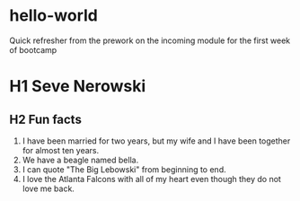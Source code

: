 # hello-world
Quick refresher from the prework on the incoming module for the first week of bootcamp
# H1 Seve Nerowski 
## H2 Fun facts 
1. I have been married for two years, but my wife and I have been together for almost ten years. 
2. We have a beagle named bella. 
3. I can quote "The Big Lebowski" from beginning to end. 
4. I love the Atlanta Falcons with all of my heart even though they do not love me back.
